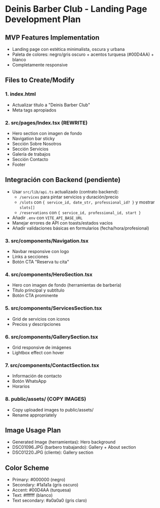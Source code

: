 # Deinis Barber Club - Landing Page Development Plan

## MVP Features Implementation
- Landing page con estética minimalista, oscura y urbana
- Paleta de colores: negro/gris oscuro + acentos turquesa (#00D4AA) + blanco
- Completamente responsive

## Files to Create/Modify

### 1. index.html
- Actualizar título a "Deinis Barber Club"
- Meta tags apropiados

### 2. src/pages/Index.tsx (REWRITE)
- Hero section con imagen de fondo
- Navigation bar sticky
- Sección Sobre Nosotros
- Sección Servicios
- Galería de trabajos
- Sección Contacto
- Footer

## Integración con Backend (pendiente)
- Usar `src/lib/api.ts` actualizado (contrato backend):
  - `/services` para pintar servicios y duración/precio
  - `/slots` con `{ service_id, date_str, professional_id? }` y mostrar `slots[]`
  - `/reservations` con `{ service_id, professional_id, start }`
- Añadir `.env` con `VITE_API_BASE_URL`
- Manejar errores de API con toasts/estados vacíos
- Añadir validaciones básicas en formularios (fecha/hora/profesional)

### 3. src/components/Navigation.tsx
- Navbar responsive con logo
- Links a secciones
- Botón CTA "Reserva tu cita"

### 4. src/components/HeroSection.tsx
- Hero con imagen de fondo (herramientas de barbería)
- Título principal y subtítulo
- Botón CTA prominente

### 5. src/components/ServicesSection.tsx
- Grid de servicios con iconos
- Precios y descripciones

### 6. src/components/GallerySection.tsx
- Grid responsive de imágenes
- Lightbox effect con hover

### 7. src/components/ContactSection.tsx
- Información de contacto
- Botón WhatsApp
- Horarios

### 8. public/assets/ (COPY IMAGES)
- Copy uploaded images to public/assets/
- Rename appropriately

## Image Usage Plan
- Generated Image (herramientas): Hero background
- DSC01096.JPG (barbero trabajando): Gallery + About section
- DSC01220.JPG (cliente): Gallery section

## Color Scheme
- Primary: #000000 (negro)
- Secondary: #1a1a1a (gris oscuro)
- Accent: #00D4AA (turquesa)
- Text: #ffffff (blanco)
- Text secondary: #a0a0a0 (gris claro)
